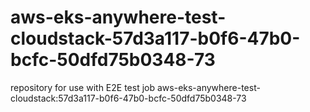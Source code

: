 # aws-eks-anywhere-test-cloudstack-57d3a117-b0f6-47b0-bcfc-50dfd75b0348-73
repository for use with E2E test job aws-eks-anywhere-test-cloudstack:57d3a117-b0f6-47b0-bcfc-50dfd75b0348-73
